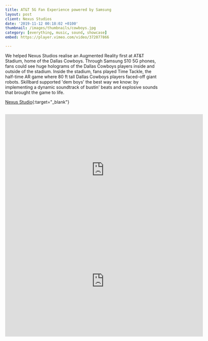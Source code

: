 ```yaml
---
title: AT&T 5G Fan Experience powered by Samsung
layout: post
client: Nexus Studios
date: '2019-11-12 00:18:02 +0100'
thumbnail: /images/thumbnails/cowboys.jpg
category: [everything, music, sound, showcase]
embed: https://player.vimeo.com/video/372077866

---
```


We helped Nexus Studios realise an Augmented Reality first at AT&T Stadium, home of the Dallas Cowboys. Through Samsung S10 5G phones, fans could see huge holograms of the Dallas Cowboys players inside and outside of the stadium. Inside the stadium, fans played Time Tackle, the half-time AR game where 80 ft tall Dallas Cowboys players faced-off giant robots. Skillbard supported 'dem boys' the best way we know: by implementing a dynamic soundtrack of bustin' beats and explosive sounds that brought the game to life.

[Nexus Studio](https://nexusstudios.com/work/samsung-ar/){:target="_blank"}  

<br>
<iframe width="640" height="360" src="https://www.youtube.com/embed/y8LL61liMAM" frameborder="0" allow="accelerometer; autoplay; encrypted-media; gyroscope; picture-in-picture" allowfullscreen></iframe>

<iframe width="640" height="360" src="https://www.youtube.com/embed/Dq_-ESeMLnE" frameborder="0" allow="accelerometer; autoplay; encrypted-media; gyroscope; picture-in-picture" allowfullscreen></iframe>